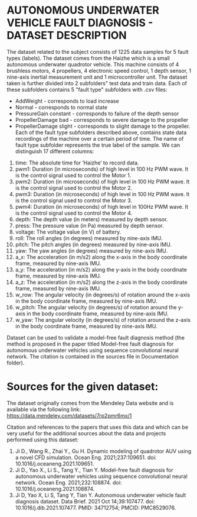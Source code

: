 # AUTONOMOUS UNDERWATER VEHICLE FAULT DIAGNOSIS - DATASET DESCRIPTION

The dataset related to the subject consists of 1225 data samples for 5 fault types (labels).
The dataset comes from the Haizhe which is a small autonomous underwater quadrotor vehicle. This machine consists of 4 brushless motors, 4 propellers, 4 electronic speed control, 1 depth sensor, 1 nine-axis inertial measurement unit and 1 microcontroller unit.
The dataset taken is further divided into 2 subfolders" test data and train data. Each of these subfolders contains 5 "fault type" subfolders with .csv files:
- AddWeight - corresponds to load increase
- Normal - corresponds to normal state
- PressureGain constant - corresponds to failure of the depth sensor
- PropellerDamage bad - corresponds to severe damage to the propeller
- PropellerDamage slight - corresponds to slight damage to the propeller.
Each of the fault type subfolders described above, contains state data recordings of the machine over a certain period of time. The name of fault type subfolder represents the true label of the sample.
We can distinguish 17 different columns:
1. time: The absolute time for ‘Haizhe’ to record data.
2. pwm1: Duration (in microseconds) of high level in 100 Hz PWM wave. It is the control signal used to control the Motor 1.
3. pwm2: Duration (in microseconds) of high level in 100 Hz PWM wave. It is the control signal used to control the Motor 2.
4. pwm3: Duration (in microseconds) of high level in 100 Hz PWM wave. It is the control signal used to control the Motor 3.
5. pwm4: Duration (in microseconds) of high level in 100Hz PWM wave. It is the control signal used to control the Motor 4.
6. depth: The depth value (in meters) measured by depth sensor.
7. press: The pressure value (in Pa) measured by depth sensor.
8. voltage: The voltage value (in V) of battery.
9. roll: The roll angles (in degrees) measured by nine-axis IMU.
10. pitch: The pitch angles (in degrees) measured by nine-axis IMU.
11. yaw: The yaw angles (in degrees) measured by nine-axis IMU.
12. a_x: The acceleration (in m/s2) along the x-axis in the body coordinate frame, measured by nine-axis IMU.
13. a_y: The acceleration (in m/s2) along the y-axis in the body coordinate frame, measured by nine-axis IMU.
14. a_z: The acceleration (in m/s2) along the z-axis in the body coordinate frame, measured by nine-axis IMU.
15. w_row: The angular velocity (in degrees/s) of rotation around the x-axis in the body coordinate frame, measured by nine-axis IMU.
16. w_pitch: The angular velocity (in degrees/s) of rotation around the y-axis in the body coordinate frame, measured by nine-axis IMU.
17. w_yaw: The angular velocity (in degrees/s) of rotation around the z-axis in the body coordinate frame, measured by nine-axis IMU.

Dataset can be used to validate a model-free fault diagnosis method (the method is proposed in the paper titled Model-free fault diagnosis for autonomous underwater vehicles using sequence convolutional neural network. The citation is contained in the sources file in Documentation folder).

# Sources for the given dataset:

The dataset originally comes from the Mendeley Data website and is available via the following link: https://data.mendeley.com/datasets/7rp2pmr6mx/1

Citation and references to the papers that uses this data and which can be very useful for the additional sources about the data and projects performed using this dataset:
1. Ji D., Wang R., Zhai Y., Gu H. Dynamic modeling of quadrotor AUV using a novel CFD simulation. Ocean Eng. 2021;237:109651. doi: 10.1016/j.oceaneng.2021.109651.
2. Ji D., Yao X., Li S., Tang Y., Tian Y. Model-free fault diagnosis for autonomous underwater vehicles using sequence convolutional neural network. Ocean Eng. 2021;232:108874. doi: 10.1016/j.oceaneng.2021.108874.
3. Ji D, Yao X, Li S, Tang Y, Tian Y. Autonomous underwater vehicle fault diagnosis dataset. Data Brief. 2021 Oct 14;39:107477. doi: 10.1016/j.dib.2021.107477. PMID: 34712754; PMCID: PMC8529076.

